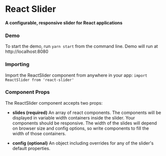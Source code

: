# React Slider
**A configurable, responsive slider for React applications**

### Demo ###
To start the demo, run `yarn start` from the command line. Demo will run at http://localhost:8080

### Importing ###
Import the ReactSlider component from anywhere in your app: 
```import ReactSlider from 'react-slider'```

### Component Props ###
The ReactSlider component accepts two props: 

- **slides (required)**
An array of react components. The components will be displayed in variable width containers inside the slider. Your components should be responsive. The width of the slides will depend on browser size and config options, so write components to fill the width of those containers.

- **config (optional)**
An object including overrides for any of the slider's default properties.
